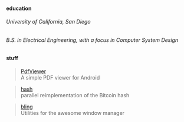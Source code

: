 #### education

###### University of California, San Diego

###### B.S. in Electrical Engineering, with a focus in Computer System Design

#### stuff

> [PdfViewer](https://github.com/JavaCafe01/PdfViewer) <br>
> A simple PDF viewer for Android

> [hash](https://github.com/JavaCafe01/hash) <br>
> parallel reimplementation of the Bitcoin hash

> [bling](https://github.com/BlingCorp/bling) <br>
> Utilities for the awesome window manager
